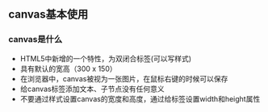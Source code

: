 ## canvas基本使用

### canvas是什么
* HTML5中新增的一个特性，为双闭合标签(可以写样式)
* 具有默认的宽高（300 x 150）
* 在浏览器中，canvas被视为一张图片，在鼠标右键的时候可以保存
* 给canvas标签添加文本、子节点没有任何意义
* 不要通过样式设置canvas的宽度和高度，通过给标签设置width和height属性